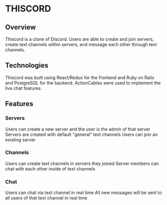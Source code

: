 # THISCORD


## Overview
Thiscord is a clone of Discord. Users are able to create and join servers, create text channels within servers, and message each other through text channels.

## Technologies
Thiscord was built using React/Redux for the frontend and Ruby on Rails and PostgreSQL for the backend. ActionCables were used to implement the live chat features.

## Features

### Servers
Users can create a new server and the user is the admin of that server
Servers are created with default "general" text channels
Users can join an existing server

### Channels
Users can create text channels in servers they joined
Server members can chat with each other inside of text channels

### Chat
Users can chat via text channel in real time
All new messages will be sent to all users of that text channel in real time

